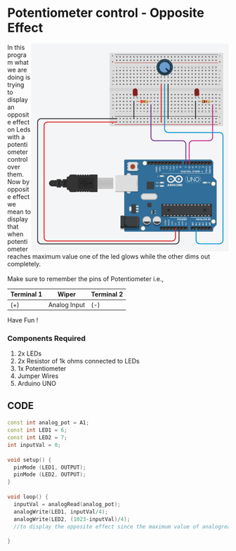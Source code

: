 <h1>Potentiometer control - Opposite Effect</h1>

<div>
    <img width=450 align=right src="https://github.com/Electroversity/Electroverse/blob/main/Basics%202/04-Potentiometer%20control%20of%202%20Leds/potentiometer%20control.png">
    <p>In this program what we are doing is trying to display an opposite effect on Leds with a potentiometer control over them. Now by opposite effect we mean to display that when potentiometer reaches maximum value one of the led glows while the other dims out completely.<br><br>
        Make sure to remember the pins of Potentiometer i.e.,</p>
</div>       
 
 
| Terminal 1 | Wiper | Terminal 2 |
| --- | --- | --- |
| (+) | Analog Input | (-) |
      
Have Fun !

<div>
  <h3>Components Required</h3>
  <ol>
    <li>2x LEDs</li>
    <li>2x Resistor of 1k ohms connected to LEDs</li>
    <li>1x Potentiometer</li>
    <li>Jumper Wires</li>
    <li>Arduino UNO</li>
  </ol>
    
</div>


  
## CODE
```C++
const int analog_pot = A1;
const int LED1 = 6;
const int LED2 = 7;
int inputVal = 0;

void setup() {
  pinMode (LED1, OUTPUT);
  pinMode (LED2, OUTPUT);
}

void loop() {
  inputVal = analogRead(analog_pot);
  analogWrite(LED1, inputVal/4);
  analogWrite(LED2, (1023-inputVal)/4);		
  //to display the opposite effect since the maximum value of analogread reaches 1023
  
}

```

